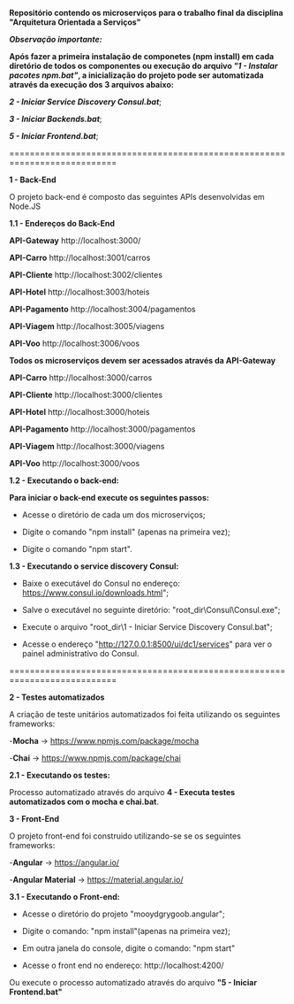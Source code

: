 **Repositório contendo os microserviços para o trabalho final da disciplina "Arquitetura Orientada a Serviços"**

***Observação importante:*** 

**Após fazer a primeira instalação de componetes (npm install) em cada diretório de todos os componentes ou execução do arquivo ***"1 - Instalar pacotes npm.bat"***, a inicialização do projeto pode ser automatizada através da execução dos 3 arquivos abaixo:**

***2 - Iniciar Service Discovery Consul.bat***;

***3 - Iniciar Backends.bat***;

***5 - Iniciar Frontend.bat***;

===========================================================================

**1 - Back-End** 

O projeto back-end é composto das seguintes APIs desenvolvidas em Node.JS


**1.1 - Endereços do Back-End** 

**API-Gateway** http://localhost:3000/

**API-Carro** http://localhost:3001/carros

**API-Cliente** http://localhost:3002/clientes

**API-Hotel** http://localhost:3003/hoteis

**API-Pagamento** http://localhost:3004/pagamentos

**API-Viagem** http://localhost:3005/viagens

**API-Voo** http://localhost:3006/voos

**Todos os microserviços devem ser acessados através da API-Gateway**

**API-Carro** http://localhost:3000/carros

**API-Cliente** http://localhost:3000/clientes

**API-Hotel** http://localhost:3000/hoteis

**API-Pagamento** http://localhost:3000/pagamentos

**API-Viagem** http://localhost:3000/viagens

**API-Voo** http://localhost:3000/voos


**1.2 - Executando o back-end:**

**Para iniciar o back-end execute os seguintes passos:**

 - Acesse o diretório de cada um dos microserviços;
 
 - Digite o comando "npm install" (apenas na primeira vez);
 
 - Digite o comando "npm start".

**1.3 - Executando o service discovery Consul:**

 - Baixe o executável do Consul no endereço: https://www.consul.io/downloads.html";

 - Salve o executável no seguinte diretório: "root_dir\Consul\Consul.exe";

 - Execute o arquivo "root_dir\1 - Iniciar Service Discovery Consul.bat";

 - Acesse o endereço "http://127.0.0.1:8500/ui/dc1/services" para ver o painel administrativo do Consul.

===========================================================================

**2 - Testes automatizados** 

A criação de teste unitários automatizados foi feita utilizando os seguintes frameworks:

-**Mocha** -> https://www.npmjs.com/package/mocha

-**Chai** -> https://www.npmjs.com/package/chai

**2.1 - Executando os testes:**

Processo automatizado através do arquivo **4 - Executa testes automatizados com o mocha e chai.bat**.


**3 - Front-End** 

O projeto front-end foi construido utilizando-se se os seguintes frameworks:

-**Angular** -> https://angular.io/

-**Angular Material** -> https://material.angular.io/


**3.1 - Executando o Front-end:**

 - Acesse o diretório do projeto "mooydgrygoob.angular";

 - Digite o comando: "npm install"(apenas na primeira vez);

 - Em outra janela do console, digite o comando: "npm start"

 - Acesse o front end no endereço: http://localhost:4200/
 
 Ou execute o processo automatizado através do arquivo **"5 - Iniciar Frontend.bat"**
 
